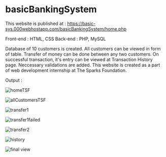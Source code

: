 # basicBankingSystem

This website is published at : https://basic-sys.000webhostapp.com/basicBankingSystem/home.php

Front-end : HTML, CSS
Back-end : PHP, MySQL

Database of 10 customers is created. All customers can be viewed in form of table. Transfer of money can be done between any two customers. On successful transaction, it's entry can be viewed at Transaction History page. Neccessary validations are added. This website is created as a part of web development internship at The Sparks Foundation.

Output :

![homeTSF](https://user-images.githubusercontent.com/68726065/125173358-85df7100-e1dc-11eb-933f-8f7b454ffa60.PNG)

![allCustomersTSF](https://user-images.githubusercontent.com/68726065/125173361-8aa42500-e1dc-11eb-8285-3fc91be5be81.PNG)

![transfer1](https://user-images.githubusercontent.com/68726065/125173363-8e37ac00-e1dc-11eb-9564-27cd4e43b405.PNG)

![transfer1failed](https://user-images.githubusercontent.com/68726065/125173366-91329c80-e1dc-11eb-9810-96887c1e0f32.PNG)

![transfer2](https://user-images.githubusercontent.com/68726065/125173371-955eba00-e1dc-11eb-9e5c-aa50f220921e.PNG)

![history](https://user-images.githubusercontent.com/68726065/125173373-9859aa80-e1dc-11eb-9e6d-950532e3eb6d.PNG)

![final view](https://user-images.githubusercontent.com/68726065/125173374-9b549b00-e1dc-11eb-9bf3-bec6f36ea6f0.PNG)
